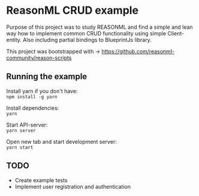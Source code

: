 # ReasonML CRUD example

Purpose of this project was to study REASONML and find a simple and lean way how to implement common CRUD functionality using simple Client-entity. Also including partial bindings to BlueprintJs library.

This project was bootstrapped with -> https://github.com/reasonml-community/reason-scripts

## Running the example
Install yarn if you don't have:<br>
`npm install -g yarn`

Install dependencies:<br>
`yarn`

Start API-server:<br>
`yarn server`

Open new tab and start development server:<br>
`yarn start`

## TODO
* Create example tests
* Implement user registration and authentication 

